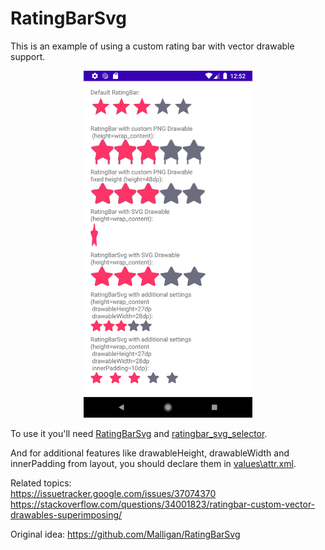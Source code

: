 # RatingBarSvg    
This is an example of using a custom rating bar with vector drawable support.

<p align="center">
  <img width="270" height="555" src="https://raw.githubusercontent.com/AlekseyYakovlev/RatingBarSvg/master/RatingBarSvgDemo.png">
</p>

To use it you'll need [RatingBarSvg](https://github.com/AlekseyYakovlev/RatingBarSvg/blob/master/app/src/main/java/ru/spb/yakovlev/ratingbarsvg/ui/custom/RatingBarSvg.kt) and [ratingbar_svg_selector](https://github.com/AlekseyYakovlev/RatingBarSvg/blob/master/app/src/main/res/drawable/ratingbar_svg_selector.xml).

And for additional features like drawableHeight, drawableWidth and innerPadding from layout, you should declare them in [values\attr.xml](https://github.com/AlekseyYakovlev/RatingBarSvg/blob/master/app/src/main/res/values/attrs.xml).


Related topics:    
https://issuetracker.google.com/issues/37074370    
https://stackoverflow.com/questions/34001823/ratingbar-custom-vector-drawables-superimposing/

Original idea:
https://github.com/Malligan/RatingBarSvg